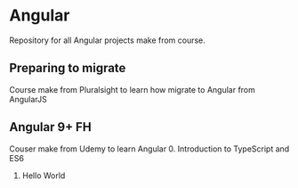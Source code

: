 # Angular
Repository for all Angular projects make from course.

## Preparing to migrate
Course make from Pluralsight to learn how migrate to Angular from AngularJS

## Angular 9+ FH
Couser make from Udemy to learn Angular
0. Introduction to TypeScript and ES6
1. Hello World